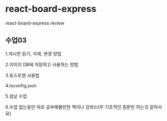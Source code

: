 # react-board-express
react-board-express review



## 수업03


1.게시판 읽기, 삭제, 변경 방법

2.이미지 DB에 저장하고 사용하는 방법

3.포스트맨 사용법

4.tsconfig.json

5.설날 수업 

6.수업 없는동안 따로 공부해볼만한 책이나 강좌(너무 기초적인 질문만 하는것 같아서요)
